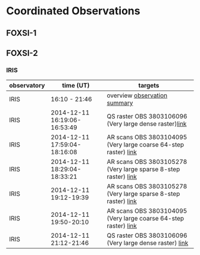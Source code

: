 # Coordinated Observations

## FOXSI-1

## FOXSI-2

### IRIS

observatory | time (UT) | targets
------------| -----| -------
IRIS | 16:10 - 21:46 | overview [observation summary](http://iris.lmsal.com/health-safety/timeline/iris_tim_archive/2014/12/11/iris_tim_20141211.V01)
IRIS | 2014-12-11 16:19:06-16:53:49 | QS raster OBS 3803106096 (Very large dense raster)[link](http://www.lmsal.com/hek/hcr?cmd=view-event&event-id=ivo%3A%2F%2Fsot.lmsal.com%2FVOEvent%23VOEvent_IRIS_20141211_161906_3803106096_2014-12-11T16%3A19%3A062014-12-11T16%3A19%3A06.xml)
IRIS | 2014-12-11 17:59:04-18:16:08 | AR scans OBS 3803104095 (Very large coarse 64-step raster) [link](http://www.lmsal.com/hek/hcr?cmd=view-event&event-id=ivo%3A%2F%2Fsot.lmsal.com%2FVOEvent%23VOEvent_IRIS_20141211_175904_3803104095_2014-12-11T17%3A59%3A042014-12-11T17%3A59%3A04.xml)
IRIS | 2014-12-11 18:29:04-18:33:21 | AR scans OBS 3803105278 (Very large sparse 8-step raster) [link](http://www.lmsal.com/hek/hcr?cmd=view-event&event-id=ivo%3A%2F%2Fsot.lmsal.com%2FVOEvent%23VOEvent_IRIS_20141211_182904_3803105278_2014-12-11T18%3A29%3A042014-12-11T18%3A29%3A04.xml)
IRIS | 2014-12-11 19:12-19:39 | AR scans OBS 3803105278 (Very large sparse 8-step raster) [link](http://www.lmsal.com/hek/hcr?cmd=view-event&event-id=ivo%3A%2F%2Fsot.lmsal.com%2FVOEvent%23VOEvent_IRIS_20141211_191222_3803105278_2014-12-11T19%3A12%3A222014-12-11T19%3A12%3A22.xml)
IRIS | 2014-12-11 19:50-20:10 | AR scans OBS 3803104095 (Very large coarse 64-step raster) [link](http://www.lmsal.com/hek/hcr?cmd=view-event&event-id=ivo%3A%2F%2Fsot.lmsal.com%2FVOEvent%23VOEvent_IRIS_20141211_195004_3803104095_2014-12-11T19%3A50%3A042014-12-11T19%3A50%3A04.xml)
IRIS | 2014-12-11 21:12-21:46 | QS raster OBS 3803106096 (Very large dense raster) [link](http://www.lmsal.com/hek/hcr?cmd=view-event&event-id=ivo%3A%2F%2Fsot.lmsal.com%2FVOEvent%23VOEvent_IRIS_20141211_211206_3803106096_2014-12-11T21%3A12%3A062014-12-11T21%3A12%3A06.xml)
